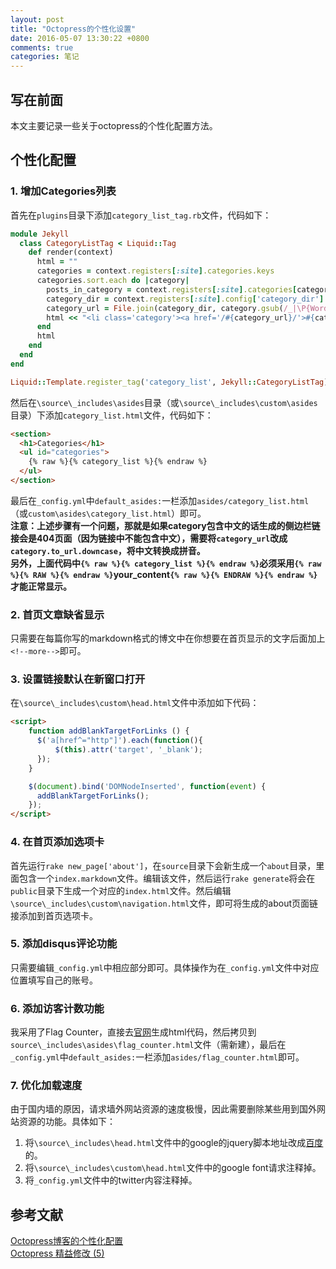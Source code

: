 ```yaml
---
layout: post
title: "Octopress的个性化设置"
date: 2016-05-07 13:30:22 +0800
comments: true
categories: 笔记
---
```


## 写在前面
本文主要记录一些关于octopress的个性化配置方法。
<!--more-->
## 个性化配置
### 1. 增加Categories列表
首先在`plugins`目录下添加`category_list_tag.rb`文件，代码如下：
```ruby
module Jekyll 
  class CategoryListTag < Liquid::Tag 
    def render(context) 
      html = "" 
      categories = context.registers[:site].categories.keys 
      categories.sort.each do |category| 
        posts_in_category = context.registers[:site].categories[category].size 
        category_dir = context.registers[:site].config['category_dir'] 
        category_url = File.join(category_dir, category.gsub(/_|\P{Word}/, '-').gsub(/-{2,}/, '-').downcase) 
        html << "<li class='category'><a href='/#{category_url}/'>#{category} (#{posts_in_category})</a></li>\n" 
      end 
      html 
    end 
  end 
end

Liquid::Template.register_tag('category_list', Jekyll::CategoryListTag)
```
然后在`\source\_includes\asides`目录（或`\source\_includes\custom\asides`目录）下添加`category_list.html`文件，代码如下：
```html
<section>
  <h1>Categories</h1>
  <ul id="categories">
    {% raw %}{% category_list %}{% endraw %}
  </ul>
</section>
```
最后在`_config.yml`中`default_asides:`一栏添加`asides/category_list.html`（或`custom\asides\category_list.html`）即可。  
**注意：上述步骤有一个问题，那就是如果category包含中文的话生成的侧边栏链接会是404页面（因为链接中不能包含中文），需要将`category_url`改成`category.to_url.downcase`，将中文转换成拼音。**  
**另外，上面代码中`{% raw %}{% category_list %}{% endraw %}`必须采用`{% raw %}{% RAW %}{% endraw %}`your_content`{% raw %}{% ENDRAW %}{% endraw %}`才能正常显示。**
### 2. 首页文章缺省显示
只需要在每篇你写的markdown格式的博文中在你想要在首页显示的文字后面加上`<!--more-->`即可。
### 3. 设置链接默认在新窗口打开
在`\source\_includes\custom\head.html`文件中添加如下代码：
```html
<script>
    function addBlankTargetForLinks () {
      $('a[href^="http"]').each(function(){
          $(this).attr('target', '_blank');
      });
    }

    $(document).bind('DOMNodeInserted', function(event) {
      addBlankTargetForLinks();
    });
</script>
```
### 4. 在首页添加选项卡
首先运行`rake new_page['about']`，在`source`目录下会新生成一个`about`目录，里面包含一个`index.markdown`文件。编辑该文件，然后运行`rake generate`将会在`public`目录下生成一个对应的`index.html`文件。然后编辑`\source\_includes\custom\navigation.html`文件，即可将生成的about页面链接添加到首页选项卡。
### 5. 添加disqus评论功能
只需要编辑`_config.yml`中相应部分即可。具体操作为在`_config.yml`文件中对应位置填写自己的账号。
### 6. 添加访客计数功能
我采用了Flag Counter，直接去[官网](http://www.flagcounter.com/)生成html代码，然后拷贝到`source\_includes\asides\flag_counter.html`文件（需新建），最后在`_config.yml`中`default_asides:`一栏添加`asides/flag_counter.html`即可。
### 7. 优化加载速度
由于国内墙的原因，请求墙外网站资源的速度极慢，因此需要删除某些用到国外网站资源的功能。具体如下：  
1. 将`\source\_includes\head.html`文件中的google的jquery脚本地址改成[百度](http://developer.baidu.com/wiki/index.php?title=docs/cplat/libs)的。  
2. 将`\source\_includes\custom\head.html`文件中的google font请求注释掉。  
3. 将`_config.yml`文件中的twitter内容注释掉。
## 参考文献
[Octopress博客的个性化配置](http://tianweili.github.io/blog/2015/01/11/setup-octopress-blog/)  
[Octopress 精益修改 (5)](https://shengmingzhiqing.com/blog/octopress-lean-modification-5.html/)
